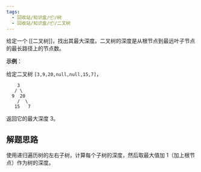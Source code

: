 ```yaml
---
tags:
  - 回收站/知识盒/📦/树
  - 回收站/知识盒/📦/二叉树
---
```


给定一个 [[二叉树]]，找出其最大深度。二叉树的深度是从根节点到最远叶子节点的最长路径上的节点数。

**示例**：

给定二叉树 `[3,9,20,null,null,15,7]`，

```
    3
   / \
  9  20
    /  \
   15   7
```

返回它的最大深度 3。

## 解题思路

使用递归遍历树的左右子树，计算每个子树的深度，然后取最大值加 1（加上根节点）作为树的深度。
